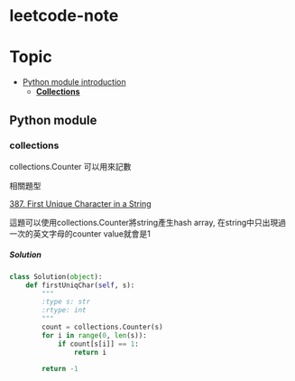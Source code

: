 # leetcode-note

Topic
================
*   [Python module introduction](#pymodule)
    *   [**Collections**](#collections)

<h2 id="pymodule">Python module</h2>
<h3 id="collections">collections</h3>

collections.Counter
可以用來記數

相關題型

[387\. First Unique Character in a String]

 [387\. First Unique Character in a String]: https://leetcode.com/problems/first-unique-character-in-a-string/
這題可以使用collections.Counter將string產生hash array, 在string中只出現過一次的英文字母的counter value就會是1
##### Solution
```python
class Solution(object):
    def firstUniqChar(self, s):
        """
        :type s: str
        :rtype: int
        """
        count = collections.Counter(s)
        for i in range(0, len(s)):
            if count[s[i]] == 1:
                return i
        
        return -1
